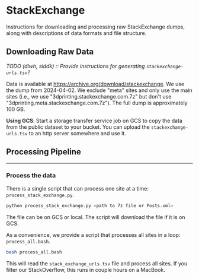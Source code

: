 # StackExchange

Instructions for downloading and processing raw StackExchange dumps, along with descriptions of data formats and file
structure.

## Downloading Raw Data

*TODO (dlwh, siddk) :: Provide instructions for generating `stackexchange-urls.tsv`?*

Data is available at https://archive.org/download/stackexchange. We use the dump from 2024-04-02.
We exclude "meta" sites and only use the main sites (i.e., we use "3dprinting.stackexchange.com.7z" but don't use
"3dprinting.meta.stackexchange.com.7z"). The full dump is approximately 100 GB.

**Using GCS**: Start a storage transfer service job on GCS to copy the data from the public dataset to your bucket.
You can upload the `stackexchange-urls.tsv` to an http server somewhere and use it.


## Processing Pipeline


---


### Process the data

There is a single script that can process one site at a time: `process_stack_exchange.py`.

```bash
python process_stack_exchange.py <path to 7z file or Posts.xml>
```

The file can be on GCS or local. The script will download the file if it is on GCS.

As a convenience, we provide a script that processes all sites in a loop: `process_all.bash`.

```bash
bash process_all.bash
```

This will read the `stack_exchange_urls.tsv` file and process all sites. If you filter our StackOverflow, this
runs in couple hours on a MacBook.
